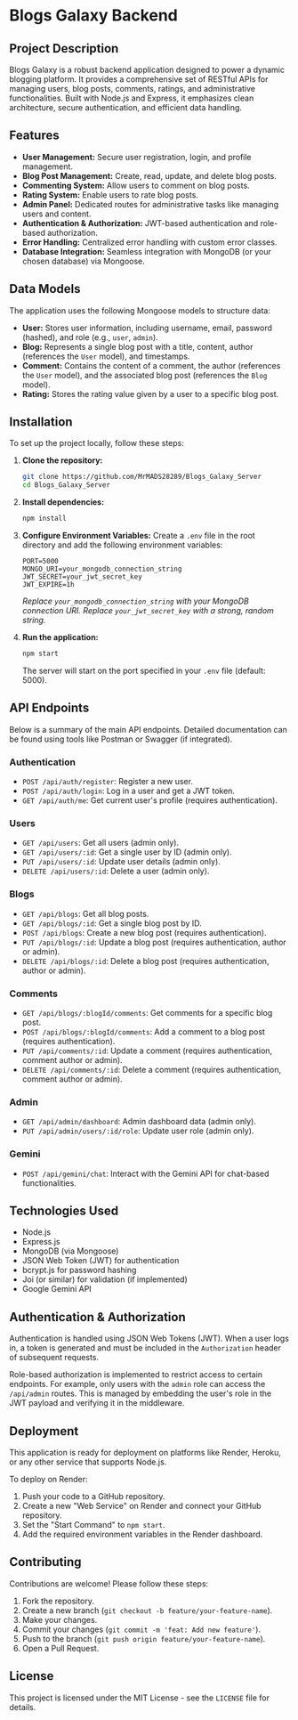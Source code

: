 # Blogs Galaxy Backend

## Project Description

Blogs Galaxy is a robust backend application designed to power a dynamic blogging platform. It provides a comprehensive set of RESTful APIs for managing users, blog posts, comments, ratings, and administrative functionalities. Built with Node.js and Express, it emphasizes clean architecture, secure authentication, and efficient data handling.

## Features

- **User Management:** Secure user registration, login, and profile management.
- **Blog Post Management:** Create, read, update, and delete blog posts.
- **Commenting System:** Allow users to comment on blog posts.
- **Rating System:** Enable users to rate blog posts.
- **Admin Panel:** Dedicated routes for administrative tasks like managing users and content.
- **Authentication & Authorization:** JWT-based authentication and role-based authorization.
- **Error Handling:** Centralized error handling with custom error classes.
- **Database Integration:** Seamless integration with MongoDB (or your chosen database) via Mongoose.

## Data Models

The application uses the following Mongoose models to structure data:

- **User:** Stores user information, including username, email, password (hashed), and role (e.g., `user`, `admin`).
- **Blog:** Represents a single blog post with a title, content, author (references the `User` model), and timestamps.
- **Comment:** Contains the content of a comment, the author (references the `User` model), and the associated blog post (references the `Blog` model).
- **Rating:** Stores the rating value given by a user to a specific blog post.

## Installation

To set up the project locally, follow these steps:

1.  **Clone the repository:**

    ```bash
    git clone https://github.com/MrMADS28289/Blogs_Galaxy_Server
    cd Blogs_Galaxy_Server
    ```

2.  **Install dependencies:**

    ```bash
    npm install
    ```

3.  **Configure Environment Variables:**
    Create a `.env` file in the root directory and add the following environment variables:

    ```
    PORT=5000
    MONGO_URI=your_mongodb_connection_string
    JWT_SECRET=your_jwt_secret_key
    JWT_EXPIRE=1h
    ```

    _Replace `your_mongodb_connection_string` with your MongoDB connection URI._
    _Replace `your_jwt_secret_key` with a strong, random string._

4.  **Run the application:**
    ```bash
    npm start
    ```
    The server will start on the port specified in your `.env` file (default: 5000).

## API Endpoints

Below is a summary of the main API endpoints. Detailed documentation can be found using tools like Postman or Swagger (if integrated).

### Authentication

- `POST /api/auth/register`: Register a new user.
- `POST /api/auth/login`: Log in a user and get a JWT token.
- `GET /api/auth/me`: Get current user's profile (requires authentication).

### Users

- `GET /api/users`: Get all users (admin only).
- `GET /api/users/:id`: Get a single user by ID (admin only).
- `PUT /api/users/:id`: Update user details (admin only).
- `DELETE /api/users/:id`: Delete a user (admin only).

### Blogs

- `GET /api/blogs`: Get all blog posts.
- `GET /api/blogs/:id`: Get a single blog post by ID.
- `POST /api/blogs`: Create a new blog post (requires authentication).
- `PUT /api/blogs/:id`: Update a blog post (requires authentication, author or admin).
- `DELETE /api/blogs/:id`: Delete a blog post (requires authentication, author or admin).

### Comments

- `GET /api/blogs/:blogId/comments`: Get comments for a specific blog post.
- `POST /api/blogs/:blogId/comments`: Add a comment to a blog post (requires authentication).
- `PUT /api/comments/:id`: Update a comment (requires authentication, comment author or admin).
- `DELETE /api/comments/:id`: Delete a comment (requires authentication, comment author or admin).

### Admin

- `GET /api/admin/dashboard`: Admin dashboard data (admin only).
- `PUT /api/admin/users/:id/role`: Update user role (admin only).

### Gemini

- `POST /api/gemini/chat`: Interact with the Gemini API for chat-based functionalities.

## Technologies Used

- Node.js
- Express.js
- MongoDB (via Mongoose)
- JSON Web Token (JWT) for authentication
- bcrypt.js for password hashing
- Joi (or similar) for validation (if implemented)
- Google Gemini API

## Authentication & Authorization

Authentication is handled using JSON Web Tokens (JWT). When a user logs in, a token is generated and must be included in the `Authorization` header of subsequent requests.

Role-based authorization is implemented to restrict access to certain endpoints. For example, only users with the `admin` role can access the `/api/admin` routes. This is managed by embedding the user's role in the JWT payload and verifying it in the middleware.

## Deployment

This application is ready for deployment on platforms like Render, Heroku, or any other service that supports Node.js.

To deploy on Render:

1.  Push your code to a GitHub repository.
2.  Create a new "Web Service" on Render and connect your GitHub repository.
3.  Set the "Start Command" to `npm start`.
4.  Add the required environment variables in the Render dashboard.

## Contributing

Contributions are welcome! Please follow these steps:

1.  Fork the repository.
2.  Create a new branch (`git checkout -b feature/your-feature-name`).
3.  Make your changes.
4.  Commit your changes (`git commit -m 'feat: Add new feature'`).
5.  Push to the branch (`git push origin feature/your-feature-name`).
6.  Open a Pull Request.

## License

This project is licensed under the MIT License - see the `LICENSE` file for details.
